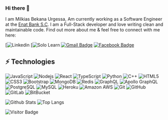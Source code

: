 ### Hi there 👋

I am Milkias Bekana Urgessa, Am currently working as a Software Engineer at the [Enat Bank S.C](https://www.enatbanksc.com/). I am a Full-Stack developer and love writing clean and maintainable code. Find out more about me & feel free to connect with me here:

[![Linkedin](https://www.linkedin.com/in/milkias-bekana-6905ba208/)
[![Solo Learn](https://www.sololearn.com/profile/27345642/)
[![Gmail Badge](https://img.shields.io/badge/-mdraanik12@gmail.com-c14438?style=flat-square&logo=Gmail&logoColor=white&link=mailto:mdraanik12@gmail.com)](mailto:mdraanik12@gmail.com)
[![Facebook Badge](https://img.shields.io/badge/rashedul.alam.anik.2-1877F2?style=flat-square&logo=facebook&logoColor=white&link=https://www.facebook.com/rashedul.alam.anik.2/)](https://www.facebook.com/rashedul.alam.anik.2/)


## ⚡ Technologies

![JavaScript](https://img.shields.io/badge/-JavaScript-black?style=flat-square&logo=javascript)
![Nodejs](https://img.shields.io/badge/-Nodejs-black?style=flat-square&logo=Node.js)
![React](https://img.shields.io/badge/-React-black?style=flat-square&logo=react)
![TypeScript](https://img.shields.io/badge/-TypeScript-007ACC?style=flat-square&logo=typescript)
![Python](https://img.shields.io/badge/-Python-black?style=flat-square&logo=Python)
![C++](https://img.shields.io/badge/-C++-00599C?style=flat-square&logo=c)
![HTML5](https://img.shields.io/badge/-HTML5-E34F26?style=flat-square&logo=html5&logoColor=white)
![CSS3](https://img.shields.io/badge/-CSS3-1572B6?style=flat-square&logo=css3)
![Bootstrap](https://img.shields.io/badge/-Bootstrap-563D7C?style=flat-square&logo=bootstrap)
![MongoDB](https://img.shields.io/badge/-MongoDB-black?style=flat-square&logo=mongodb)
![Redis](https://img.shields.io/badge/-Redis-black?style=flat-square&logo=Redis)
![GraphQL](https://img.shields.io/badge/-GraphQL-E10098?style=flat-square&logo=graphql)
![Apollo GraphQL](https://img.shields.io/badge/-Apollo%20GraphQL-311C87?style=flat-square&logo=apollo-graphql)
![PostgreSQL](https://img.shields.io/badge/-PostgreSQL-336791?style=flat-square&logo=postgresql)
![MySQL](https://img.shields.io/badge/-MySQL-black?style=flat-square&logo=mysql)
![Heroku](https://img.shields.io/badge/-Heroku-430098?style=flat-square&logo=heroku)
![Amazon AWS](https://img.shields.io/badge/Amazon%20AWS-232F3E?style=flat-square&logo=amazon-aws)
![Git](https://img.shields.io/badge/-Git-black?style=flat-square&logo=git)
![GitHub](https://img.shields.io/badge/-GitHub-181717?style=flat-square&logo=github)
![GitLab](https://img.shields.io/badge/-GitLab-FCA121?style=flat-square&logo=gitlab)
![BitBucket](https://img.shields.io/badge/-BitBucket-darkblue?style=flat-square&logo=bitbucket)

![Github Stats](https://github-readme-stats.vercel.app/api?username=ludehsar&count_private=true&show_icons=true&include_all_commits=true)
![Top Langs](https://github-readme-stats.vercel.app/api/top-langs/?username=ludehsar&hide=TeX&layout=compact)

![Visitor Badge](https://visitor-badge.laobi.icu/badge?page_id=ludehsar.ludehsar)
